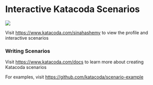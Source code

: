 # Interactive Katacoda Scenarios

[![](http://shields.katacoda.com/katacoda/sinahashemy/count.svg)](https://www.katacoda.com/sinahashemy "Get your profile on Katacoda.com")

Visit https://www.katacoda.com/sinahashemy to view the profile and interactive scenarios

### Writing Scenarios
Visit https://www.katacoda.com/docs to learn more about creating Katacoda scenarios

For examples, visit https://github.com/katacoda/scenario-example
